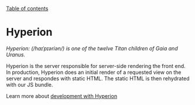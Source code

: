 [Table of contents](../readme.md)

# Hyperion

*Hyperion: (/haɪˈpɪəriən/) is one of the twelve Titan children of Gaia and Uranus.*

Hyperion is the server responsible for server-side rendering the front end. In production, Hyperion does an initial render of a requested view on the server and respondes with static HTML. The static HTML is then rehydrated with our JS bundle.

Learn more about [development with Hyperion](development.md)

